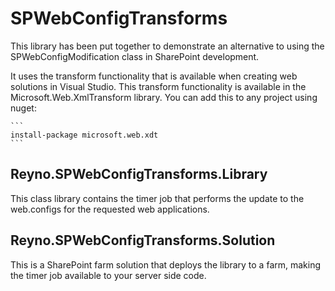 # SPWebConfigTransforms

This library has been put together to demonstrate an alternative to using
the SPWebConfigModification class in SharePoint development.

It uses the transform functionality that is available when creating web solutions in
Visual Studio.  This transform functionality is available in the Microsoft.Web.XmlTransform
library.  You can add this to any project using nuget:

	```
	install-package microsoft.web.xdt
	```

## Reyno.SPWebConfigTransforms.Library

This class library contains the timer job that performs the update to the web.configs
for the requested web applications.

## Reyno.SPWebConfigTransforms.Solution

This is a SharePoint farm solution that deploys the library to a farm, making the timer
job available to your server side code.


